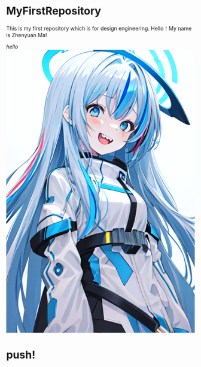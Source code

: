# MyFirstRepository
This is my first repository which is for design engineering.
Hello！My name is Zhenyuan Ma!

*hello*
![what](ComfyUI_temp_vqhep_00026_.png)

# push!
